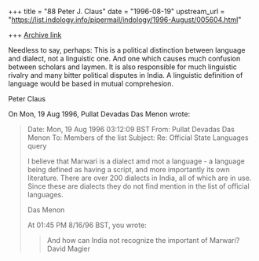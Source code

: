 +++
title = "88 Peter J. Claus"
date = "1996-08-19"
upstream_url = "https://list.indology.info/pipermail/indology/1996-August/005604.html"

+++
[Archive link](https://list.indology.info/pipermail/indology/1996-August/005604.html)

Needless to say, perhaps: This is a political distinction between 
language and dialect, not a linguistic one.  And one which causes much 
confusion between scholars and laymen.  It is also responsible for much 
linguistic rivalry and many bitter political disputes in India.  A 
linguistic definition of language would be based in mutual comprehesion.

Peter Claus

On Mon, 19 Aug 1996, Pullat Devadas Das Menon wrote:

> Date: Mon, 19 Aug 1996 03:12:09 BST
> From: Pullat Devadas Das Menon <dmenon at pacific.net.sg>
> To: Members of the list <indology at liverpool.ac.uk>
> Subject: Re: Official State Languages query
> 
> I believe that Marwari is a dialect amd mot a language - a language being
> defined as having a script, and more importantly its own literature. There
> are over 200 dialects in India, all of which are in use. Since these are
> dialects they do not find mention in the list of official languages.
> 
> Das Menon
> 
> At 01:45 PM 8/16/96 BST, you wrote:
> >And how can India not recognize the important of Marwari?
> >David Magier
> >
> >
> 
> 
> 




